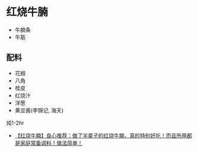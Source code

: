 
# 红烧牛腩 

*  牛腩条
*  牛筋

## 配料

*  花椒
*  八角
*  桂皮
*  红烧汁
*  洋葱
*  黄豆酱(李锦记, 海天)

炖1-2hr

*  [【红烧牛腩】良心推荐：做了半辈子的红烧牛腩，真的特别好吃！而且所用都是家庭常备调料！做法简单！](https://www.youtube.com/watch?v=Owad5q415B8)